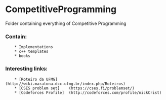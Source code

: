 # CompetitiveProgramming

Folder containing everything of Competitive Programming

### Contain:<br/>
        * Implementations
        * c++ templates
        * books

### Interesting links:<br>
        * [Roteiro da UFMG]     (http://wiki.maratona.dcc.ufmg.br/index.php/Roteiros)
        * [CSES problem set]    (https://cses.fi/problemset/)
        * [Codeforces Profile]  (http://codeforces.com/profile/nickCrist)
